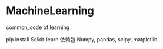 # MachineLearning
common_code of learning

 pip install Scikit-learn
 依赖包:Numpy, pandas, scipy, matplotlib
